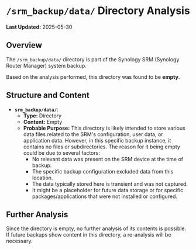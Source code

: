 # `/srm_backup/data/` Directory Analysis

**Last Updated:** 2025-05-30

## Overview

The `/srm_backup/data/` directory is part of the Synology SRM (Synology Router Manager) system backup.

Based on the analysis performed, this directory was found to be **empty**.

## Structure and Content

*   **`srm_backup/data/`**:
    *   **Type:** Directory
    *   **Content:** Empty
    *   **Probable Purpose:** This directory is likely intended to store various data files related to the SRM's configuration, user data, or application data. However, in this specific backup instance, it contains no files or subdirectories. The reason for it being empty could be due to several factors:
        *   No relevant data was present on the SRM device at the time of backup.
        *   The specific backup configuration excluded data from this location.
        *   The data typically stored here is transient and was not captured.
        *   It might be a placeholder for future data storage or for specific packages/applications that were not installed or configured.

## Further Analysis

Since the directory is empty, no further analysis of its contents is possible. If future backups show content in this directory, a re-analysis will be necessary.